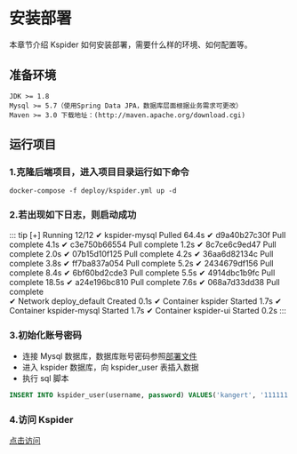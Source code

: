 # 安装部署

本章节介绍 Kspider 如何安装部署，需要什么样的环境、如何配置等。

## 准备环境

```
JDK >= 1.8
Mysql >= 5.7（使用Spring Data JPA，数据库层面根据业务需求可更改）
Maven >= 3.0 下载地址：(http://maven.apache.org/download.cgi)
```

## 运行项目

### 1.克隆后端项目，进入项目目录运行如下命令

```shell
docker-compose -f deploy/kspider.yml up -d
```

### 2.若出现如下日志，则启动成功

::: tip
[+] Running 12/12
✔ kspider-mysql Pulled 64.4s
✔ d9a40b27c30f Pull complete 4.1s
✔ c3e750b66554 Pull complete 1.2s
✔ 8c7ce6c9ed47 Pull complete 2.0s
✔ 07b15d10f125 Pull complete 4.2s
✔ 36aa6d82134c Pull complete 3.8s
✔ ff7ba837a054 Pull complete 5.2s
✔ 2434679df156 Pull complete 8.4s
✔ 6bf60bd2cde3 Pull complete 5.5s
✔ 4914dbc1b9fc Pull complete 18.5s
✔ a24e196bc810 Pull complete 7.6s
✔ 068a7d33dd38 Pull complete  
 ✔ Network deploy_default Created 0.1s
✔ Container kspider Started 1.7s
✔ Container kspider-mysql Started 1.7s
✔ Container kspider-ui Started 0.2s
:::

### 3.初始化账号密码

-   连接 Mysql 数据库，数据库账号密码参照[部署文件](https://github.com/kkangert/kspider/blob/main/deploy/kspider.yml)
-   进入 kspider 数据库，向 kspider_user 表插入数据
-   执行 sql 脚本
```sql
INSERT INTO kspider_user(username, password) VALUES('kangert', '111111');
```

### 4.访问 Kspider

[点击访问](http://127.0.0.1:80)
